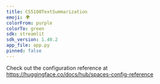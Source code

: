 ```yaml
---
title: CS5100TextSummarization
emoji: 🌍
colorFrom: purple
colorTo: green
sdk: streamlit
sdk_version: 1.40.2
app_file: app.py
pinned: false
---
```


Check out the configuration reference at https://huggingface.co/docs/hub/spaces-config-reference
